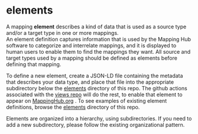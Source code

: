 # elements
A mapping **element** describes a kind of data that is used as a source type and/or a target type in one or more mappings.  
An element definition captures information that is used by the Mapping Hub software to
categorize and interrelate mappings, and it is displayed to human users to enable them to find the mappings they want.
All source and target types used by a mapping should be defined as elements before defining that mapping.  

To define a new element, create a JSON-LD file containing the metadata that describes your data type, and place that file into the appropriate subdirectory below the [elements](https://github.com/mappinghub/elements/tree/master/elements) directory of this repo.  The github actions associated with the [views repo](https://github.com/mappinghub/views) will do the rest, to enable that element to appear on [MappingHub.org](https://mappinghub.org/) .  To see examples of existing element definitions, browse the [elements](https://github.com/mappinghub/elements/tree/master/elements) directory of this repo.

Elements are organized into a hierarchy, using subdirectories.  If you need to add a new subdirectory, please follow the existing organizational pattern.

